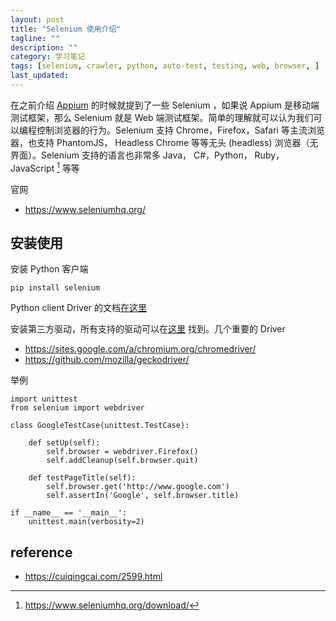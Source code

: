 ```yaml
---
layout: post
title: "Selenium 使用介绍"
tagline: ""
description: ""
category: 学习笔记
tags: [selenium, crawler, python, auto-test, testing, web, browser, ]
last_updated:
---
```


在之前介绍 [Appium](/post/2018/09/appium-introduction.html) 的时候就提到了一些 Selenium ，如果说 Appium 是移动端测试框架，那么 Selenium 就是 Web 端测试框架。简单的理解就可以认为我们可以编程控制浏览器的行为。Selenium 支持 Chrome，Firefox，Safari 等主流浏览器，也支持 PhantomJS， Headless Chrome 等等无头 (headless) 浏览器（无界面）。Selenium 支持的语言也非常多 Java， C#，Python， Ruby，JavaScript [^lang] 等等

[^lang]: https://www.seleniumhq.org/download/

官网

- <https://www.seleniumhq.org/>

## 安装使用
安装 Python 客户端

    pip install selenium

Python client Driver 的文档[在这里](https://seleniumhq.github.io/selenium/docs/api/py/index.html)

安装第三方驱动，所有支持的驱动可以在[这里](https://www.seleniumhq.org/download/) 找到。几个重要的 Driver

- <https://sites.google.com/a/chromium.org/chromedriver/>
- <https://github.com/mozilla/geckodriver/>

举例

    import unittest
    from selenium import webdriver

    class GoogleTestCase(unittest.TestCase):

        def setUp(self):
            self.browser = webdriver.Firefox()
            self.addCleanup(self.browser.quit)

        def testPageTitle(self):
            self.browser.get('http://www.google.com')
            self.assertIn('Google', self.browser.title)

    if __name__ == '__main__':
        unittest.main(verbosity=2)

## reference

- <https://cuiqingcai.com/2599.html>
